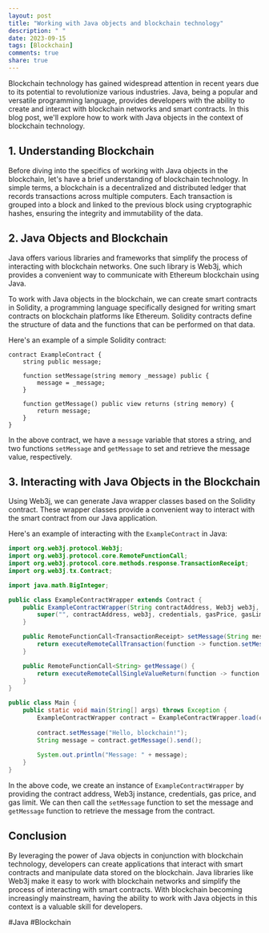 ```yaml
---
layout: post
title: "Working with Java objects and blockchain technology"
description: " "
date: 2023-09-15
tags: [Blockchain]
comments: true
share: true
---
```


Blockchain technology has gained widespread attention in recent years due to its potential to revolutionize various industries. Java, being a popular and versatile programming language, provides developers with the ability to create and interact with blockchain networks and smart contracts. In this blog post, we'll explore how to work with Java objects in the context of blockchain technology.

## 1. Understanding Blockchain

Before diving into the specifics of working with Java objects in the blockchain, let's have a brief understanding of blockchain technology. In simple terms, a blockchain is a decentralized and distributed ledger that records transactions across multiple computers. Each transaction is grouped into a block and linked to the previous block using cryptographic hashes, ensuring the integrity and immutability of the data.

## 2. Java Objects and Blockchain

Java offers various libraries and frameworks that simplify the process of interacting with blockchain networks. One such library is Web3j, which provides a convenient way to communicate with Ethereum blockchain using Java.

To work with Java objects in the blockchain, we can create smart contracts in Solidity, a programming language specifically designed for writing smart contracts on blockchain platforms like Ethereum. Solidity contracts define the structure of data and the functions that can be performed on that data.

Here's an example of a simple Solidity contract:

```solidity
contract ExampleContract {
    string public message;
    
    function setMessage(string memory _message) public {
        message = _message;
    }
    
    function getMessage() public view returns (string memory) {
        return message;
    }
}
```

In the above contract, we have a `message` variable that stores a string, and two functions `setMessage` and `getMessage` to set and retrieve the message value, respectively.

## 3. Interacting with Java Objects in the Blockchain

Using Web3j, we can generate Java wrapper classes based on the Solidity contract. These wrapper classes provide a convenient way to interact with the smart contract from our Java application.

Here's an example of interacting with the `ExampleContract` in Java:

```java
import org.web3j.protocol.Web3j;
import org.web3j.protocol.core.RemoteFunctionCall;
import org.web3j.protocol.core.methods.response.TransactionReceipt;
import org.web3j.tx.Contract;

import java.math.BigInteger;

public class ExampleContractWrapper extends Contract {
    public ExampleContractWrapper(String contractAddress, Web3j web3j, Credentials credentials, BigInteger gasPrice, BigInteger gasLimit) {
        super("", contractAddress, web3j, credentials, gasPrice, gasLimit);
    }

    public RemoteFunctionCall<TransactionReceipt> setMessage(String message) {
        return executeRemoteCallTransaction(function -> function.setMessage(message));
    }

    public RemoteFunctionCall<String> getMessage() {
        return executeRemoteCallSingleValueReturn(function -> function.getMessage());
    }
}

public class Main {
    public static void main(String[] args) throws Exception {
        ExampleContractWrapper contract = ExampleContractWrapper.load(contractAddress, web3j, credentials, gasPrice, gasLimit);
        
        contract.setMessage("Hello, blockchain!");
        String message = contract.getMessage().send();
        
        System.out.println("Message: " + message);
    }
}
```

In the above code, we create an instance of `ExampleContractWrapper` by providing the contract address, Web3j instance, credentials, gas price, and gas limit. We can then call the `setMessage` function to set the message and `getMessage` function to retrieve the message from the contract.

## Conclusion

By leveraging the power of Java objects in conjunction with blockchain technology, developers can create applications that interact with smart contracts and manipulate data stored on the blockchain. Java libraries like Web3j make it easy to work with blockchain networks and simplify the process of interacting with smart contracts. With blockchain becoming increasingly mainstream, having the ability to work with Java objects in this context is a valuable skill for developers.

#Java #Blockchain